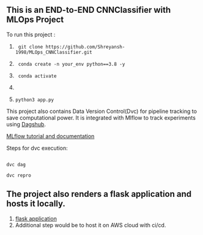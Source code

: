 ## This is an END-to-END CNNClassifier with MLOps Project

To run this project :
1. ```
    git clone https://github.com/Shreyansh-1998/MLOps_CNNClassifier.git
   ```
2. ```
    conda create -n your_env python==3.8 -y
    ```
3. ```
    conda activate
   ```
4.  ```pip install -r requirements.txt
    ```
5.  ```
    python3 app.py
    ```

This project also contains Data Version Control(Dvc) for pipeline tracking to save computational power. It is integrated with Mlflow to track experiments using [Dagshub](https://dagshub.com/).

[MLflow tutorial and documentation](https://mlflow.org/)

Steps for dvc execution:
```dvc init
```

```
dvc dag
```

```
dvc repro
```
## The project also renders a flask application and hosts it locally.
1. [flask application](http://localhost:8080)
2. Additional step would be to host it on AWS cloud with ci/cd.